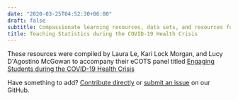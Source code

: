 ```yaml
---
date: "2020-03-25T04:52:30+06:00"
draft: false
subtitle: Compassionate learning resources, data sets, and resources for engaging students online
title: Teaching Statistics during the COVID-19 Health Crisis
---
```


These resources were compiled by Laura Le, Kari Lock Morgan, and Lucy D'Agostino McGowan to accompany their eCOTS panel titled [Engaging Students during the COVID-19 Health Crisis](https://www.causeweb.org/cause/ecots/ecots20/panels/2)

Have something to add? [Contribute directly](https://github.com/LucyMcGowan/teaching-in-coronavirus-era) or [submit an issue](https://github.com/LucyMcGowan/teaching-in-coronavirus-era/issues) on our GitHub.